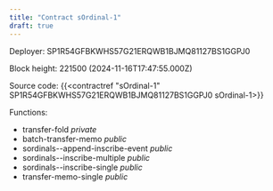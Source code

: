 ```yaml
---
title: "Contract sOrdinal-1"
draft: true
---
```

Deployer: SP1R54GFBKWHS57G21ERQWB1BJMQ81127BS1GGPJ0


 



Block height: 221500 (2024-11-16T17:47:55.000Z)

Source code: {{<contractref "sOrdinal-1" SP1R54GFBKWHS57G21ERQWB1BJMQ81127BS1GGPJ0 sOrdinal-1>}}

Functions:

* transfer-fold _private_
* batch-transfer-memo _public_
* sordinals--append-inscribe-event _public_
* sordinals--inscribe-multiple _public_
* sordinals--inscribe-single _public_
* transfer-memo-single _public_
